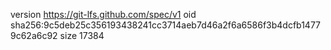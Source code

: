 version https://git-lfs.github.com/spec/v1
oid sha256:9c5deb25c356193438241cc3714aeb7d46a2f6a6586f3b4dcfb14779c62a6c92
size 17384
